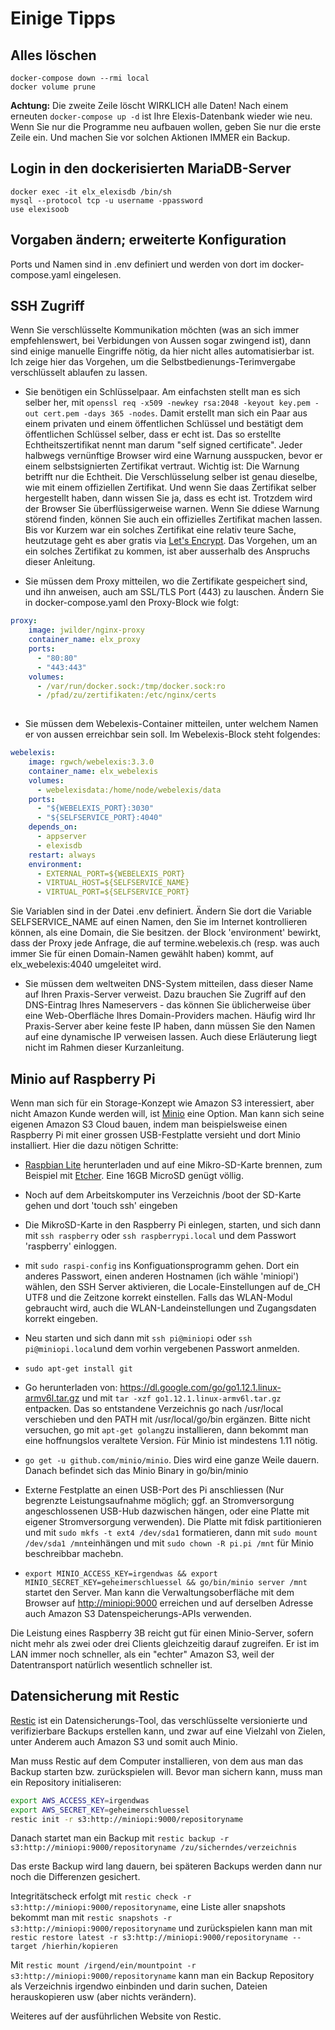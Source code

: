 # Einige Tipps

## Alles löschen

    docker-compose down --rmi local
    docker volume prune

**Achtung:** Die zweite Zeile löscht WIRKLICH alle Daten! Nach einem erneuten `docker-compose up -d` ist Ihre Elexis-Datenbank wieder wie neu. Wenn Sie nur die Programme neu aufbauen wollen, geben Sie nur die erste Zeile ein. Und machen Sie vor solchen Aktionen IMMER ein Backup.

## Login in den dockerisierten MariaDB-Server

    docker exec -it elx_elexisdb /bin/sh
    mysql --protocol tcp -u username -ppassword 
    use elexisoob

## Vorgaben ändern; erweiterte Konfiguration

Ports und Namen sind in .env definiert und werden von dort im docker-compose.yaml eingelesen.

## SSH Zugriff

Wenn Sie verschlüsselte Kommunikation möchten (was an sich immer empfehlenswert, bei Verbidungen von Aussen sogar zwingend ist), dann sind einige manuelle Eingriffe nötig, da hier nicht alles automatisierbar ist. Ich zeige hier das Vorgehen, um die Selbstbedienungs-Terimvergabe verschlüsselt ablaufen zu lassen.

- Sie benötigen ein Schlüsselpaar. Am einfachsten stellt man es sich selber her, mit `openssl req -x509 -newkey rsa:2048 -keyout key.pem -out cert.pem -days 365 -nodes`. Damit erstellt man sich ein Paar aus einem privaten und einem öffentlichen Schlüssel und bestätigt dem öffentlichen Schlüssel selber, dass er echt ist. Das so erstellte Echtheitszertifikat nennt man darum "self signed certificate". Jeder halbwegs vernünftige Browser wird eine Warnung ausspucken, bevor er einem selbstsignierten Zertifikat vertraut. Wichtig ist: Die Warnung betrifft nur die Echtheit. Die Verschlüsselung selber ist genau dieselbe, wie mit einem offiziellen Zertifikat. Und wenn Sie daas Zertifikat selber hergestellt haben, dann wissen Sie ja, dass es echt ist. Trotzdem wird der Browser Sie überflüssigerweise warnen.
Wenn Sie ddiese Warnung störend finden, können Sie auch ein offizielles Zertifikat machen lassen. Bis vor Kurzem war ein solches Zertifikat eine relativ teure Sache, heutzutage geht es aber gratis via [Let's Encrypt](https://letsencrypt.org/). Das Vorgehen, um an ein solches Zertifikat zu kommen, ist aber ausserhalb des Anspruchs dieser Anleitung.

- Sie müssen dem Proxy mitteilen, wo die Zertifikate gespeichert sind, und ihn anweisen, auch am SSL/TLS Port (443) zu lauschen. Ändern Sie in docker-compose.yaml den Proxy-Block wie folgt:

```yaml
proxy:
    image: jwilder/nginx-proxy
    container_name: elx_proxy
    ports:
      - "80:80"
      - "443:443"    
    volumes:
      - /var/run/docker.sock:/tmp/docker.sock:ro
      - /pfad/zu/zertifikaten:/etc/nginx/certs
    
```

- Sie müssen dem Webelexis-Container mitteilen, unter welchem Namen er von aussen erreichbar sein soll. Im Webelexis-Block steht folgendes:

```yaml
webelexis:
    image: rgwch/webelexis:3.3.0
    container_name: elx_webelexis
    volumes:
      - webelexisdata:/home/node/webelexis/data
    ports:
      - "${WEBELEXIS_PORT}:3030"
      - "${SELFSERVICE_PORT}:4040"
    depends_on:
      - appserver    
      - elexisdb
    restart: always
    environment:
      - EXTERNAL_PORT=${WEBELEXIS_PORT}
      - VIRTUAL_HOST=${SELFSERVICE_NAME}
      - VIRTUAL_PORT=${SELFSERVICE_PORT}
```
Sie Variablen sind in der Datei .env definiert. Ändern Sie dort die Variable SELFSERVICE_NAME auf einen Namen, den Sie im Internet kontrollieren können, als eine Domain, die Sie besitzen.
der Block 'environment' bewirkt, dass der Proxy jede Anfrage, die auf termine.webelexis.ch (resp. was auch immer Sie für einen Domain-Namen gewählt haben) kommt, auf elx_webelexis:4040 umgeleitet wird.

- Sie müssen dem weltweiten DNS-System mitteilen, dass dieser Name auf Ihren Praxis-Server verweist. Dazu brauchen Sie Zugriff auf den DNS-Eintrag Ihres Nameservers - das können Sie üblicherweise über eine Web-Oberfläche Ihres Domain-Providers machen. Häufig wird Ihr Praxis-Server aber keine feste IP haben, dann müssen Sie den Namen auf eine dynamische IP verweisen lassen. Auch diese Erläuterung liegt nicht im Rahmen dieser Kurzanleitung.



## Minio auf Raspberry Pi

Wenn man sich für ein Storage-Konzept wie Amazon S3 interessiert, aber nicht Amazon Kunde werden will, ist [Minio](https://minio.io) eine Option. Man kann sich seine eigenen Amazon S3 Cloud bauen, indem man beispielsweise einen Raspberry Pi mit einer grossen USB-Festplatte versieht und dort Minio installiert. Hier die dazu nötigen Schritte:

* [Raspbian Lite](https://www.raspberrypi.org/downloads/raspbian/) herunterladen und auf eine Mikro-SD-Karte brennen, zum Beispiel mit [Etcher](https://www.balena.io/etcher/). Eine 16GB MicroSD genügt völlig.

* Noch auf dem Arbeitskomputer ins Verzeichnis /boot der SD-Karte gehen und dort 'touch ssh' eingeben

* Die MikroSD-Karte in den Raspberry Pi einlegen, starten, und sich dann mit `ssh raspberry` oder `ssh raspberrypi.local` und dem Passwort 'raspberry' einloggen.

* mit `sudo raspi-config` ins Konfiguationsprogramm gehen. Dort ein anderes Passwort, einen anderen Hostnamen (ich wähle 'miniopi') wählen, den SSH Server aktivieren, die Locale-Einstellungen auf de_CH UTF8 und die Zeitzone korrekt einstellen. Falls das WLAN-Modul gebraucht wird, auch die WLAN-Landeinstellungen und Zugangsdaten korrekt eingeben.

* Neu starten und sich dann mit `ssh pi@miniopi` oder `ssh pi@miniopi.local`und dem vorhin vergebenen Passwort anmelden.

* `sudo apt-get install git`

* Go herunterladen von: <https://dl.google.com/go/go1.12.1.linux-armv6l.tar.gz> und mit `tar -xzf go1.12.1.linux-armv6l.tar.gz` entpacken. Das so entstandene Verzeichnis go nach /usr/local verschieben und den PATH mit /usr/local/go/bin ergänzen. Bitte nicht versuchen, go mit `apt-get golang`zu installieren, dann bekommt man eine hoffnungslos veraltete Version. Für Minio ist mindestens 1.11 nötig.

* `go get -u github.com/minio/minio`. Dies wird eine ganze Weile dauern. Danach befindet sich das Minio Binary in go/bin/minio

* Externe Festplatte an einen USB-Port des Pi anschliessen (Nur begrenzte Leistungsaufnahme möglich; ggf. an Stromversorgung angeschlossenen USB-Hub dazwischen hängen, oder eine Platte mit eigener Stromversorgung verwenden). Die Platte mit fdisk partitionieren und mit `sudo mkfs -t ext4 /dev/sda1`  formatieren, dann mit `sudo mount /dev/sda1 /mnt`einhängen und mit `sudo chown -R pi.pi /mnt` für Minio beschreibbar machebn.

* `export MINIO_ACCESS_KEY=irgendwas && export MINIO_SECRET_KEY=geheimerschluessel && go/bin/minio server /mnt` startet den Server. Man kann die Verwaltungsoberfläche mit dem Browser auf <http://miniopi:9000> erreichen und auf derselben Adresse auch Amazon S3 Datenspeicherungs-APIs verwenden.

Die Leistung eines Raspberry 3B reicht gut für einen Minio-Server, sofern nicht mehr als zwei oder drei Clients gleichzeitig darauf zugreifen. Er ist im LAN immer noch schneller, als ein "echter" Amazon S3, weil der Datentransport natürlich wesentlich schneller ist.

## Datensicherung mit Restic

[Restic](https://restic.net) ist ein Datensicherungs-Tool, das verschlüsselte versionierte und verifizierbare Backups erstellen kann, und zwar auf eine Vielzahl von Zielen, unter Anderem auch Amazon S3 und somit auch Minio.

Man muss Restic auf dem Computer installieren, von dem aus man das Backup starten bzw. zurückspielen will. Bevor man sichern kann, muss man ein Repository initialiseren:

```bash
export AWS_ACCESS_KEY=irgendwas
export AWS_SECRET_KEY=geheimerschluessel
restic init -r s3:http://miniopi:9000/repositoryname
```

Danach startet man ein Backup mit `restic backup -r s3:http://miniopi:9000/repositoryname /zu/sicherndes/verzeichnis`

Das erste Backup wird lang dauern, bei späteren Backups werden dann nur noch die Differenzen gesichert.

Integritätscheck erfolgt mit `restic check -r s3:http://miniopi:9000/repositoryname`, eine Liste aller snapshots bekommt man mit `restic snapshots -r s3:http://miniopi:9000/repositoryname` und zurückspielen kann man mit `restic restore latest -r s3:http://miniopi:9000/repositoryname --target /hierhin/kopieren`

Mit `restic mount /irgend/ein/mountpoint -r s3:http://miniopi:9000/repositoryname` kann man ein Backup Repository als Verzeichnis irgendwo einbinden und darin suchen, Dateien herauskopieren usw (aber nichts verändern).

Weiteres auf der ausführlichen Website von Restic.
